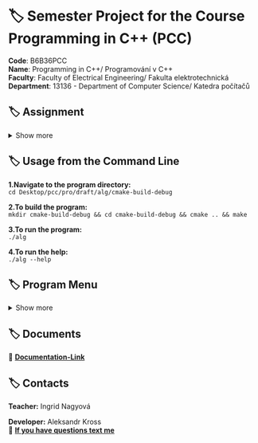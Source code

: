 # :label: Semester Project for the Course Programming in C++ (PCC)

**Code**: B6B36PCC <br>
**Name**: Programming in C++/ Programování v C++ <br>
**Faculty**: Faculty of Electrical Engineering/ Fakulta elektrotechnická <br>
**Department**: 13136 - Department of Computer Science/ Katedra počítačů <br>

## :label: Assignment
<details><summary> Show more </summary>

**Description of the Task:**

The program is designed for substring search within a string using various algorithms. Supported algorithms: Boyer-Moore, Knuth-Morris-Pratt, Rabin-Karp.

**Description of Your Implementation:**

The program is written in C++ utilizing different substring search algorithms. Both manual and automatic modes of operation are implemented.

**Description of Functionality and Application Control:**

**Manual Mode:**
- When 'M' is selected, the user inputs the substring to search for.
- The program prompts for the text in which the search will be conducted.
- It performs the search and outputs the indices where the substring is found.

**Automatic Mode:**
- When 'A' is selected, the user chooses the size of the test file (small, normal, middle, default, big, large).
- The program conducts automated tests using the predefined pattern 'qwerty'.
- It displays the results and execution times for each algorithm.

**Multithreading Mode:**
- When 'T' is selected, the user chooses the size of the test file (small, normal, middle, default, big, large).
- The program conducts multithreading tests using the predefined pattern 'qwerty'.
- It displays the results and execution times for each algorithm.

**Results of Program Execution and Time Measurements Comparing Single-Threaded and Multi-Threaded Versions:**

[Results of tests and time measurements](https://docs.google.com/spreadsheets/d/1bQ4Q8Y8hrVNX3BBT0SBclzxHJxUccfTY/edit#gid=654834231)

</details>


## :label: Usage from the Command Line

**1.Navigate to the program directory:** <br>
`cd Desktop/pcc/pro/draft/alg/cmake-build-debug`<br>

**2.To build the program:** <br>
`mkdir cmake-build-debug && cd cmake-build-debug && cmake .. && make`<br>

**3.To run the program:** <br>
`./alg`

**4.To run the help:** <br>
`./alg --help`


## :label: Program Menu
<details><summary> Show more </summary>

**Choose the mode:**

For Manual mode, enter the letter **'M'**.<br>
For Automatic mode, enter the letter **'A'**.<br>
For Multithreading mode, enter the letter **'T'**.<br>
[Follow the prompts to select a file and search for a pattern]

**In Manual mode,** you will be asked to enter the pattern you want to search for.<br>

**In Automatic and Multithreading modes,** select the file size to test the predefined pattern against different file sizes.<br>
Choose the test by entering **'1'** for Small File with 200.000 symbols.<br>
Choose the test by entering **'2'** for Normal File with 390.000 symbols.<br>
Choose the test by entering **'3'** for Middle File with 770.000 symbols.<br>
Choose the test by entering **'4'** for Default File with 1.017.000 symbols.<br>
Choose the test by entering **'5'** for Big File with 2.034.000 symbols.<br>
Choose the test by entering **'6'** for Large File with 6.100.000 symbols.<br>


The program will display the index(es) where the pattern is found and the time taken for each algorithm.<br>

**Created by Aleksandr Kross © FEL-2023.**<br>

Feel free to modify the content as needed.
</details>

## :label: Documents

📝 **[Documentation-Link](https://docs.google.com/document/d/1Ic4lZro8YpQ0qKrQ4U2BBhNYikpH0ttu/)**

## :label: Contacts

**Teacher:** Ingrid Nagyová <br>

**Developer:** Aleksandr Kross  <br>
:email: **[If you have questions text me](mailto:krossale@fel.czut.cz)**
